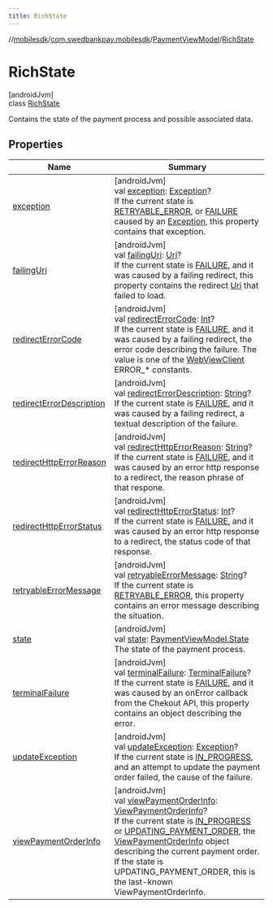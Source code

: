 ```yaml
---
title: RichState
---
```

//[mobilesdk](../../../../index.html)/[com.swedbankpay.mobilesdk](../../index.html)/[PaymentViewModel](../index.html)/[RichState](index.html)



# RichState



[androidJvm]\
class [RichState](index.html)

Contains the state of the payment process and possible associated data.



## Properties


| Name | Summary |
|---|---|
| [exception](exception.html) | [androidJvm]<br>val [exception](exception.html): [Exception](https://kotlinlang.org/api/latest/jvm/stdlib/kotlin/-exception/index.html)?<br>If the current state is [RETRYABLE_ERROR](../-state/-r-e-t-r-y-a-b-l-e_-e-r-r-o-r/index.html), or [FAILURE](../-state/-f-a-i-l-u-r-e/index.html) caused by an [Exception](https://kotlinlang.org/api/latest/jvm/stdlib/kotlin/-exception/index.html), this property contains that exception. |
| [failingUri](failing-uri.html) | [androidJvm]<br>val [failingUri](failing-uri.html): [Uri](https://developer.android.com/reference/kotlin/android/net/Uri.html)?<br>If the current state is [FAILURE](../-state/-f-a-i-l-u-r-e/index.html), and it was caused by a failing redirect, this property contains the redirect [Uri](https://developer.android.com/reference/kotlin/android/net/Uri.html) that failed to load. |
| [redirectErrorCode](redirect-error-code.html) | [androidJvm]<br>val [redirectErrorCode](redirect-error-code.html): [Int](https://kotlinlang.org/api/latest/jvm/stdlib/kotlin/-int/index.html)?<br>If the current state is [FAILURE](../-state/-f-a-i-l-u-r-e/index.html), and it was caused by a failing redirect, the error code describing the failure. The value is one of the [WebViewClient](https://developer.android.com/reference/kotlin/android/webkit/WebViewClient.html) ERROR_* constants. |
| [redirectErrorDescription](redirect-error-description.html) | [androidJvm]<br>val [redirectErrorDescription](redirect-error-description.html): [String](https://kotlinlang.org/api/latest/jvm/stdlib/kotlin/-string/index.html)?<br>If the current state is [FAILURE](../-state/-f-a-i-l-u-r-e/index.html), and it was caused by a failing redirect, a textual description of the failure. |
| [redirectHttpErrorReason](redirect-http-error-reason.html) | [androidJvm]<br>val [redirectHttpErrorReason](redirect-http-error-reason.html): [String](https://kotlinlang.org/api/latest/jvm/stdlib/kotlin/-string/index.html)?<br>If the current state is [FAILURE](../-state/-f-a-i-l-u-r-e/index.html), and it was caused by an error http response to a redirect, the reason phrase of that respone. |
| [redirectHttpErrorStatus](redirect-http-error-status.html) | [androidJvm]<br>val [redirectHttpErrorStatus](redirect-http-error-status.html): [Int](https://kotlinlang.org/api/latest/jvm/stdlib/kotlin/-int/index.html)?<br>If the current state is [FAILURE](../-state/-f-a-i-l-u-r-e/index.html), and it was caused by an error http response to a redirect, the status code of that response. |
| [retryableErrorMessage](retryable-error-message.html) | [androidJvm]<br>val [retryableErrorMessage](retryable-error-message.html): [String](https://kotlinlang.org/api/latest/jvm/stdlib/kotlin/-string/index.html)?<br>If the current state is [RETRYABLE_ERROR](../-state/-r-e-t-r-y-a-b-l-e_-e-r-r-o-r/index.html), this property contains an error message describing the situation. |
| [state](state.html) | [androidJvm]<br>val [state](state.html): [PaymentViewModel.State](../-state/index.html)<br>The state of the payment process. |
| [terminalFailure](terminal-failure.html) | [androidJvm]<br>val [terminalFailure](terminal-failure.html): [TerminalFailure](../../-terminal-failure/index.html)?<br>If the current state is [FAILURE](../-state/-f-a-i-l-u-r-e/index.html), and it was caused by an onError callback from the Chekout API, this property contains an object describing the error. |
| [updateException](update-exception.html) | [androidJvm]<br>val [updateException](update-exception.html): [Exception](https://kotlinlang.org/api/latest/jvm/stdlib/kotlin/-exception/index.html)?<br>If the current state is [IN_PROGRESS](../-state/-i-n_-p-r-o-g-r-e-s-s/index.html), and an attempt to update the payment order failed, the cause of the failure. |
| [viewPaymentOrderInfo](view-payment-order-info.html) | [androidJvm]<br>val [viewPaymentOrderInfo](view-payment-order-info.html): [ViewPaymentOrderInfo](../../-view-payment-order-info/index.html)?<br>If the current state is [IN_PROGRESS](../-state/-i-n_-p-r-o-g-r-e-s-s/index.html) or [UPDATING_PAYMENT_ORDER](../-state/-u-p-d-a-t-i-n-g_-p-a-y-m-e-n-t_-o-r-d-e-r/index.html), the [ViewPaymentOrderInfo](../../-view-payment-order-info/index.html) object describing the current payment order. If the state is UPDATING_PAYMENT_ORDER, this is the last-known ViewPaymentOrderInfo. |

